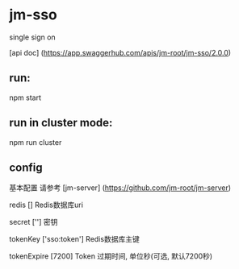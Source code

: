 # jm-sso

single sign on

[api doc] (https://app.swaggerhub.com/apis/jm-root/jm-sso/2.0.0)

## run:

npm start

## run in cluster mode:

npm run cluster

## config

基本配置 请参考 [jm-server] (https://github.com/jm-root/jm-server)

redis [] Redis数据库uri

secret [''] 密钥

tokenKey ['sso:token'] Redis数据库主键

tokenExpire [7200] Token 过期时间, 单位秒(可选, 默认7200秒)
